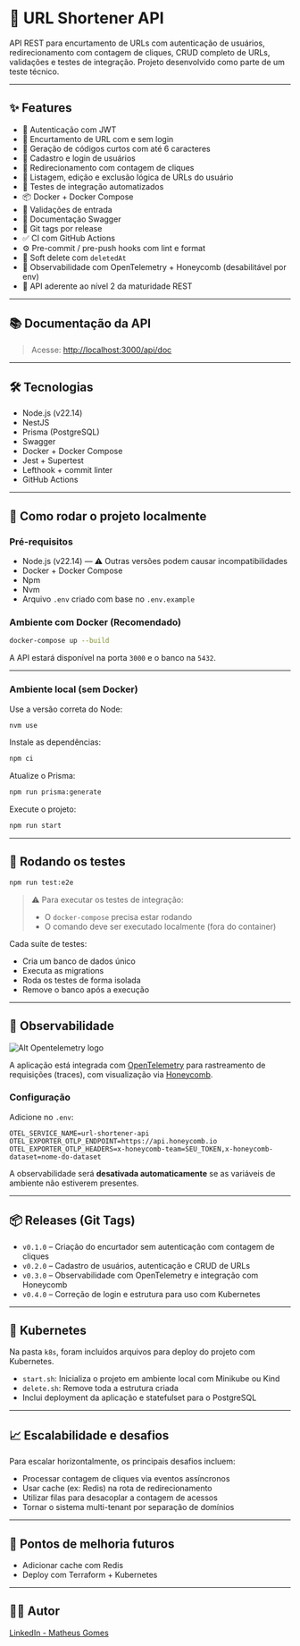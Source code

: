 # 🚀 URL Shortener API

API REST para encurtamento de URLs com autenticação de usuários, redirecionamento com contagem de cliques, CRUD completo de URLs, validações e testes de integração. Projeto desenvolvido como parte de um teste técnico.

---

## ✨ Features

- 🔐 Autenticação com JWT
- 🔗 Encurtamento de URL com e sem login
- 🔡 Geração de códigos curtos com até 6 caracteres
- 👤 Cadastro e login de usuários
- 🔁 Redirecionamento com contagem de cliques
- 📝 Listagem, edição e exclusão lógica de URLs do usuário
- 🧪 Testes de integração automatizados
- 📦 Docker + Docker Compose
- 🛂 Validações de entrada
- 📃 Documentação Swagger
- 🧱 Git tags por release
- ✅ CI com GitHub Actions
- ⚙️ Pre-commit / pre-push hooks com lint e format
- 🧾 Soft delete com `deletedAt`
- 🔭 Observabilidade com OpenTelemetry + Honeycomb (desabilitável por env)
- 🧠 API aderente ao nível 2 da maturidade REST

---

## 📚 Documentação da API

> Acesse: [http://localhost:3000/api/doc](http://localhost:3000/api/doc)

---

## 🛠️ Tecnologias

- Node.js (v22.14)
- NestJS
- Prisma (PostgreSQL)
- Swagger
- Docker + Docker Compose
- Jest + Supertest
- Lefthook + commit linter
- GitHub Actions

---

## 🚀 Como rodar o projeto localmente

### Pré-requisitos

- Node.js (v22.14) — ⚠️ Outras versões podem causar incompatibilidades
- Docker + Docker Compose
- Npm
- Nvm
- Arquivo `.env` criado com base no `.env.example`

### Ambiente com Docker (Recomendado)

```bash
docker-compose up --build
```

A API estará disponível na porta `3000` e o banco na `5432`.

---

### Ambiente local (sem Docker)

Use a versão correta do Node:
```bash
nvm use
```

Instale as dependências:
```bash
npm ci
```

Atualize o Prisma:
```bash
npm run prisma:generate
```

Execute o projeto:
```bash
npm run start
```

---

## 🧪 Rodando os testes

```bash
npm run test:e2e
```

> ⚠️ Para executar os testes de integração:
> - O `docker-compose` precisa estar rodando
> - O comando deve ser executado localmente (fora do container)

Cada suíte de testes:
- Cria um banco de dados único
- Executa as migrations
- Roda os testes de forma isolada
- Remove o banco após a execução

---

## 🔭 Observabilidade
![Alt Opentelemetry logo](https://encrypted-tbn0.gstatic.com/images?q=tbn:ANd9GcR5L3WOqREqLtH-tSyMV-AgtjpvPqxqN7MHKQ&s)

A aplicação está integrada com [OpenTelemetry](https://opentelemetry.io/) para rastreamento de requisições (traces), com visualização via [Honeycomb](https://www.honeycomb.io/).

### Configuração

Adicione no `.env`:

```env
OTEL_SERVICE_NAME=url-shortener-api
OTEL_EXPORTER_OTLP_ENDPOINT=https://api.honeycomb.io
OTEL_EXPORTER_OTLP_HEADERS=x-honeycomb-team=SEU_TOKEN,x-honeycomb-dataset=nome-do-dataset
```

A observabilidade será **desativada automaticamente** se as variáveis de ambiente não estiverem presentes.

---

## 📦 Releases (Git Tags)

- `v0.1.0` – Criação do encurtador sem autenticação com contagem de cliques
- `v0.2.0` – Cadastro de usuários, autenticação e CRUD de URLs
- `v0.3.0` – Observabilidade com OpenTelemetry e integração com Honeycomb
- `v0.4.0` – Correção de login e estrutura para uso com Kubernetes

---

## 🐋 Kubernetes

Na pasta `k8s`, foram incluídos arquivos para deploy do projeto com Kubernetes.

- `start.sh`: Inicializa o projeto em ambiente local com Minikube ou Kind
- `delete.sh`: Remove toda a estrutura criada
- Inclui deployment da aplicação e statefulset para o PostgreSQL

---

## 📈 Escalabilidade e desafios

Para escalar horizontalmente, os principais desafios incluem:

- Processar contagem de cliques via eventos assíncronos
- Usar cache (ex: Redis) na rota de redirecionamento
- Utilizar filas para desacoplar a contagem de acessos
- Tornar o sistema multi-tenant por separação de domínios

---

## 🧠 Pontos de melhoria futuros

- Adicionar cache com Redis
- Deploy com Terraform + Kubernetes

---

## 🙋‍♂️ Autor

[LinkedIn - Matheus Gomes](https://www.linkedin.com/in/matheus-gomes-de-almeida96/)